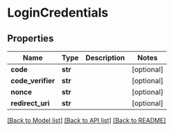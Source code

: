 # LoginCredentials

## Properties
Name | Type | Description | Notes
------------ | ------------- | ------------- | -------------
**code** | **str** |  | [optional] 
**code_verifier** | **str** |  | [optional] 
**nonce** | **str** |  | [optional] 
**redirect_uri** | **str** |  | [optional] 

[[Back to Model list]](../README.md#documentation-for-models) [[Back to API list]](../README.md#documentation-for-api-endpoints) [[Back to README]](../README.md)


